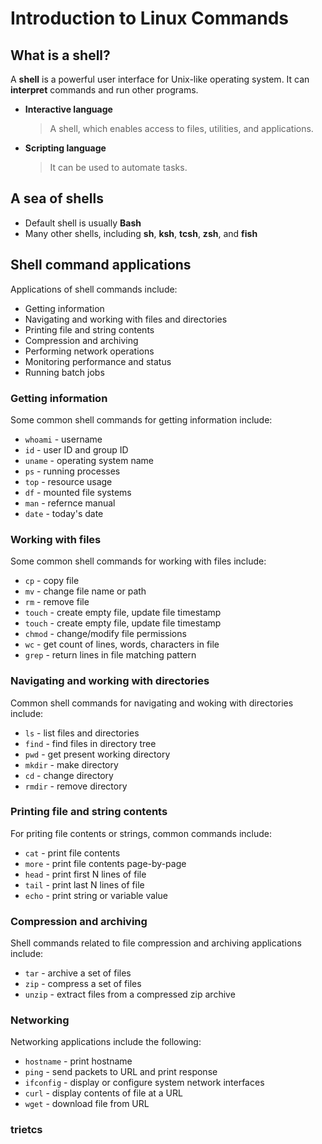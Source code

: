 # Introduction to Linux Commands
## What is a shell?
A **shell** is a powerful user interface for Unix-like operating system. It can **interpret** commands and run other programs.
* **Interactive language**
  > A shell, which enables access to files, utilities, and applications.
* **Scripting language**
  > It can be used to automate tasks.

## A sea of shells
* Default shell is usually **Bash**
* Many other shells, including **sh**, **ksh**, **tcsh**, **zsh**, and **fish**

## Shell command applications
Applications of shell commands include:
* Getting information
* Navigating and working with files and directories
* Printing file and string contents
* Compression and archiving
* Performing network operations
* Monitoring performance and status
* Running batch jobs

### Getting information
Some common shell commands for getting information include:
* `whoami` - username
* `id` - user ID and group ID
* `uname` - operating system name
* `ps` - running processes
* `top` - resource usage
* `df` - mounted file systems
* `man` - refernce manual
* `date` - today's date

### Working with files
Some common shell commands for working with files include:
* `cp` - copy file
* `mv` - change file name or path
* `rm` - remove file
* `touch` - create empty file, update file timestamp
* `touch` - create empty file, update file timestamp
* `chmod` - change/modify file permissions
* `wc` - get count of lines, words, characters in file
* `grep` - return lines in file matching pattern

### Navigating and working with directories
Common shell commands for navigating and woking with directories include:
* `ls` - list files and directories
* `find` - find files in directory tree
* `pwd` - get present working directory
* `mkdir` - make directory
* `cd` - change directory
* `rmdir` - remove directory

### Printing file and string contents
For priting file contents or strings, common commands include:
* `cat` - print file contents
* `more` - print file contents page-by-page
* `head` - print first N lines of file
* `tail` - print last N lines of file
* `echo` - print string or variable value

### Compression and archiving
Shell commands related to file compression and archiving applications include:
* `tar` - archive a set of files
* `zip` - compress a set of files
* `unzip` - extract files from a compressed zip archive

### Networking
Networking applications include the following:
* `hostname` - print hostname
* `ping` - send packets to URL and print response
* `ifconfig` - display or configure system network interfaces
* `curl` - display contents of file at a URL
* `wget` - download file from URL

### trietcs 
